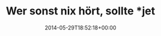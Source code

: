---
retweeted: false
source: <a href="http://twitter.com" rel="nofollow">Twitter Web Client</a>
entities:
  hashtags: []
  symbols: []
  user_mentions:
  - name: WDR
    screen_name: WDR
    indices:
    - '35'
    - '39'
    id_str: '273592501'
    id: '273592501'
  urls: []
display_text_range:
- '0'
- '48'
favorite_count: '0'
id_str: '472088059279060993'
truncated: false
retweet_count: '0'
id: '472088059279060993'
created_at: Thu May 29 18:52:18 +0000 2014
favorited: false
full_text: Wer sonst nix hört, sollte *jetzt* [@WDR](https://twitter.com/WDR) 5 hören.
lang: de
tags:
- pesos:twitter
date: '2014-05-29T18:52:18+00:00'
src: https://twitter.com/bascht/status/472088059279060993
original_url: https://twitter.com/bascht/status/472088059279060993
type: twitter_tweet
text: Wer sonst nix hört, sollte *jetzt* [@WDR](https://twitter.com/WDR) 5 hören.
title: Wer sonst nix hört, sollte *jet

---